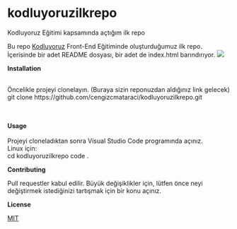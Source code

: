 # kodluyoruzilkrepo </br>
Kodluyoruz Eğitimi kapsamında açtığım ilk repo </br>
<body>
Bu repo <a href="https://kodluyoruz.org/">Kodluyoruz</a>  Front-End Eğitiminde oluşturduğumuz ilk repo. İçerisinde bir adet README dosyası, bir adet de index.html barındırıyor.</body>
<img src="github.png"/>

<b>Installation</b> </br>
<br>
<p>Öncelikle projeyi clonelayın. (Buraya sizin reponuzdan aldığınız link gelecek) <br>
    git clone https://github.com/cengizcmataraci/kodluyoruzilkrepo.git </p></br>
</br>
<b>Usage</b></br>
</br>
Projeyi cloneladıktan sonra Visual Studio Code programında açınız.
</br>
Linux için:</br>
cd kodluyoruzilkrepo
code .

</br>
<p><b>Contributing</b></p>

Pull requestler kabul edilir. Büyük değişiklikler için, lütfen önce neyi değiştirmek istediğinizi tartışmak için bir konu açınız.
<p><b>License</b></p>
<a href="https://choosealicense.com/licenses/mit/">MIT</a>
